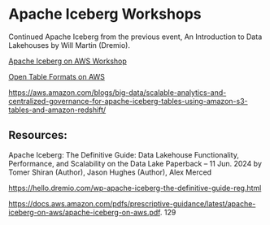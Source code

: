 # Apache Iceberg Workshops

Continued Apache Iceberg from the previous event,  An Introduction to Data Lakehouses by Will Martin (Dremio).

[Apache Iceberg on AWS Workshop](https://catalog.us-east-1.prod.workshops.aws/workshops/b6289fb6-4636-4843-b8c1-f782b4871783/en-US/)


[Open Table Formats on AWS](https://catalog.us-east-1.prod.workshops.aws/workshops/520e974c-0fee-4585-9601-9af535d4d908/en-US/)



https://aws.amazon.com/blogs/big-data/scalable-analytics-and-centralized-governance-for-apache-iceberg-tables-using-amazon-s3-tables-and-amazon-redshift/



## Resources:

Apache Iceberg: The Definitive Guide: Data Lakehouse Functionality, Performance, and Scalability on the Data Lake Paperback – 11 Jun. 2024
by Tomer Shiran (Author), Jason Hughes (Author), Alex Merced 

https://hello.dremio.com/wp-apache-iceberg-the-definitive-guide-reg.html

https://docs.aws.amazon.com/pdfs/prescriptive-guidance/latest/apache-iceberg-on-aws/apache-iceberg-on-aws.pdf.  129 

